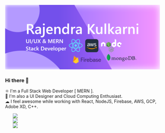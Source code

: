 ![](https://github.com/Rajek88/Rajek88/blob/main/forGithub.png)
### Hi there 👋

⚛  I'm a Full Stack Web Developer [ MERN ].<br>
🤩 I'm also a UI Designer and Cloud Computing Enthusiast.<br>
☁  I feel awesome while working with React, NodeJS, Firebase, AWS, GCP, Adobe XD, C++.


<div style="width:100%; display :flex; flex-direction:column; justify-content : center; align-items:center;">
  <img style="width:90%" align="center" src="https://github-readme-stats.vercel.app/api?username=rajek88&show_icons=true&theme=radical"/>
  <img style="width:90%" align="center" src="https://github-readme-stats.vercel.app/api/top-langs/?username=rajek88&layout=compact" />
  <img style="width:90%" align="center" src="https://github-readme-stats.vercel.app/api/pin/?username=rajek88" />
</div>

